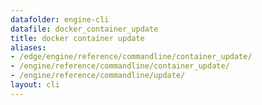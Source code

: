 ```yaml
---
datafolder: engine-cli
datafile: docker_container_update
title: docker container update
aliases:
- /edge/engine/reference/commandline/container_update/
- /engine/reference/commandline/container_update/
- /engine/reference/commandline/update/
layout: cli
---
```


<!--
此页面是根据 Docker 源代码自动生成的。如果您想建议更改此处显示的文本，请在 GitHub 上的源代码仓库中打开一个工单或拉取请求：

https://github.com/docker/cli
-->

